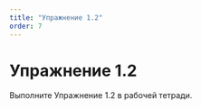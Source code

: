 ```yaml
---
title: "Упражнение 1.2"
order: 7
---
```


# Упражнение 1.2

Выполните Упражнение 1.2 в рабочей тетради.